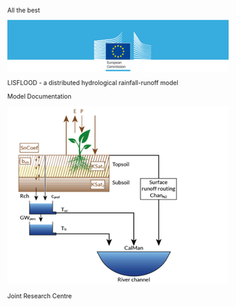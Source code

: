 All the best

![](media/image2.png)

LISFLOOD - a distributed hydrological rainfall-runoff model

Model Documentation

![](media/image6-frontpage.png)


Joint Research Centre
